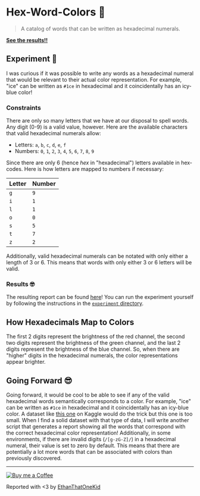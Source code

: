 # Hex-Word-Colors 🐝

> A catalog of words that can be written as hexadecimal numerals.

[**See the results!!**](experiment/reports/1601355040120.report.md)

## Experiment 🧪

I was curious if it was possible to write any words as a hexadecimal numeral that would be relevant to their actual color representation. For example, "ice" can be written as `#1ce` in hexadecimal and it coincidentally has an icy-blue color!

### Constraints

There are only so many letters that we have at our disposal to spell words.
Any digit (0-9) is a valid value, however.
Here are the available characters that valid hexadecimal numerals allow:

- Letters: `a`, `b`, `c`, `d`, `e`, `f`
- Numbers: `0`, `1`, `2`, `3`, `4`, `5`, `6`, `7`, `8`, `9`

Since there are only 6 (hence _hex_ in "hexadecimal") letters available in hex-codes.
Here is how letters are mapped to numbers if necessary:

| Letter | Number |
| ------ | ------ |
| `g`    | `9`    |
| `i`    | `1`    |
| `l`    | `1`    |
| `o`    | `0`    |
| `s`    | `5`    |
| `t`    | `7`    |
| `z`    | `2`    |

Additionally, valid hexadecimal numerals can be notated with only either a length of 3 or 6. This means that words with only either 3 or 6 letters will be valid.

### Results 🤓

The resulting report can be found [here](experiment/reports)!
You can run the experiment yourself by following the instructions in the [`experiment` directory](experiment).

## How Hexadecimals Map to Colors

The first 2 digits represent the brightness of the red channel, the second two digits represent the brightness of the green channel, and the last 2 digits represent the brightness of the blue channel.
So, when there are "higher" digits in the hexadecimal numerals, the color representations appear brighter.

## Going Forward 😎

Going forward, it would be cool to be able to see if any of the valid hexadecimal words semantically corresponds to a color.
For example, "ice" can be written as `#1ce` in hexadecimal and it coincidentally has an icy-blue color.
A dataset like [this one](https://www.kaggle.com/rtatman/color-terms-dataset) on Kaggle would do the trick but this one is too small.
When I find a solid dataset with that type of data, I will write another script that generates a report showing all the words that correspond with the correct hexadecimal color representation!
Additionally, in some environments, if there are invalid digits (`/[g-zG-Z]/`) in a hexadecimal numeral, their value is set to zero by default.
This means that there are potentially a lot more words that can be associated with colors than previously discovered.

---

[![Buy me a Coffee](https://img.shields.io/badge/buy%20me%20a-coffee-%23FF813F)][bmac]

Reported with <3 by [EthanThatOneKid][creator_site]

[creator_site]: http://ethandavidson.com/
[bmac]: http://buymeacoff.ee/etok
